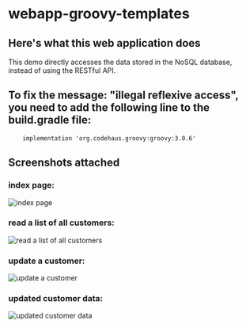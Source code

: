 # webapp-groovy-templates

## Here's what this web application does
This demo directly accesses the data stored in the NoSQL database, instead of using the RESTful API.

## To fix the message: "illegal reflexive access", you need to add the following line to the build.gradle file:
```
	implementation 'org.codehaus.groovy:groovy:3.0.6'
```

## Screenshots attached

### index page:

![index page](https://github.com/paolomococci/webapp-workshop/blob/master/webapp-groovy-templates/screenshot/webapp-groovy-templates_index.png)

### read a list of all customers:

![read a list of all customers](https://github.com/paolomococci/webapp-workshop/blob/master/webapp-groovy-templates/screenshot/webapp-groovy-templates_read_all_customers.png)

### update a customer:

![update a customer](https://github.com/paolomococci/webapp-workshop/blob/master/webapp-groovy-templates/screenshot/webapp-groovy-templates_update_a_customer.png)

### updated customer data:

![updated customer data]()
